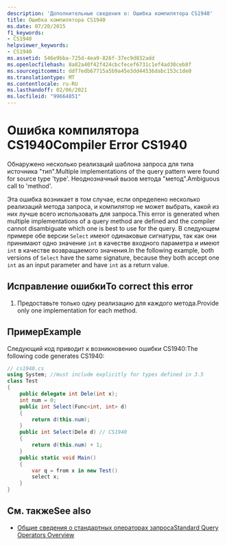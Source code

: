 ```yaml
---
description: 'Дополнительные сведения о: Ошибка компилятора CS1940'
title: Ошибка компилятора CS1940
ms.date: 07/20/2015
f1_keywords:
- CS1940
helpviewer_keywords:
- CS1940
ms.assetid: 546e9bba-725d-4ea9-826f-37ec9d832add
ms.openlocfilehash: 8a82a40f42f424cbcfecef6731c1ef4ad30ceb8f
ms.sourcegitcommit: ddf7edb67715a5b9a45e3dd44536dabc153c1de0
ms.translationtype: MT
ms.contentlocale: ru-RU
ms.lasthandoff: 02/06/2021
ms.locfileid: "99664851"
---
```

# <a name="compiler-error-cs1940"></a><span data-ttu-id="c93ae-103">Ошибка компилятора CS1940</span><span class="sxs-lookup"><span data-stu-id="c93ae-103">Compiler Error CS1940</span></span>

<span data-ttu-id="c93ae-104">Обнаружено несколько реализаций шаблона запроса для типа источника "тип".</span><span class="sxs-lookup"><span data-stu-id="c93ae-104">Multiple implementations of the query pattern were found for source type 'type'.</span></span> <span data-ttu-id="c93ae-105">Неоднозначный вызов метода "метод".</span><span class="sxs-lookup"><span data-stu-id="c93ae-105">Ambiguous call to 'method'.</span></span>  
  
 <span data-ttu-id="c93ae-106">Эта ошибка возникает в том случае, если определено несколько реализаций метода запроса, и компилятор не может выбрать, какой из них лучше всего использовать для запроса.</span><span class="sxs-lookup"><span data-stu-id="c93ae-106">This error is generated when multiple implementations of a query method are defined and the compiler cannot disambiguate which one is best to use for the query.</span></span> <span data-ttu-id="c93ae-107">В следующем примере обе версии `Select` имеют одинаковые сигнатуры, так как они принимают одно значение `int` в качестве входного параметра и имеют `int` в качестве возвращаемого значения.</span><span class="sxs-lookup"><span data-stu-id="c93ae-107">In the following example, both versions of `Select` have the same signature, because they both accept one `int` as an input parameter and have `int` as a return value.</span></span>  
  
## <a name="to-correct-this-error"></a><span data-ttu-id="c93ae-108">Исправление ошибки</span><span class="sxs-lookup"><span data-stu-id="c93ae-108">To correct this error</span></span>  
  
1. <span data-ttu-id="c93ae-109">Предоставьте только одну реализацию для каждого метода.</span><span class="sxs-lookup"><span data-stu-id="c93ae-109">Provide only one implementation for each method.</span></span>  
  
## <a name="example"></a><span data-ttu-id="c93ae-110">Пример</span><span class="sxs-lookup"><span data-stu-id="c93ae-110">Example</span></span>  

 <span data-ttu-id="c93ae-111">Следующий код приводит к возникновению ошибки CS1940:</span><span class="sxs-lookup"><span data-stu-id="c93ae-111">The following code generates CS1940:</span></span>  
  
```csharp  
// cs1940.cs  
using System; //must include explicitly for types defined in 3.5  
class Test  
{  
    public delegate int Dele(int x);  
    int num = 0;  
    public int Select(Func<int, int> d)  
    {  
        return d(this.num);  
    }  
    public int Select(Dele d) // CS1940  
    {  
        return d(this.num) + 1;  
    }  
    public static void Main()  
    {  
        var q = from x in new Test()  
        select x;  
    }  
}  
```  
  
## <a name="see-also"></a><span data-ttu-id="c93ae-112">См. также</span><span class="sxs-lookup"><span data-stu-id="c93ae-112">See also</span></span>

- [<span data-ttu-id="c93ae-113">Общие сведения о стандартных операторах запроса</span><span class="sxs-lookup"><span data-stu-id="c93ae-113">Standard Query Operators Overview</span></span>](../programming-guide/concepts/linq/standard-query-operators-overview.md)
